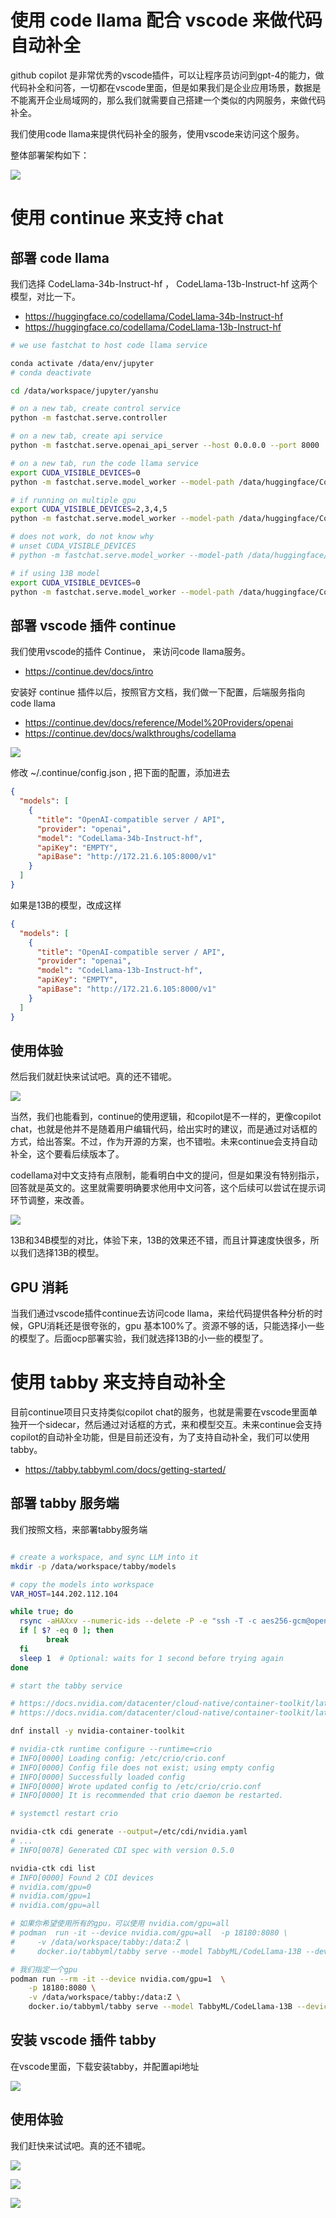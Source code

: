 # 使用 code llama 配合 vscode 来做代码自动补全

github copilot 是非常优秀的vscode插件，可以让程序员访问到gpt-4的能力，做代码补全和问答，一切都在vscode里面，但是如果我们是企业应用场景，数据是不能离开企业局域网的，那么我们就需要自己搭建一个类似的内网服务，来做代码补全。

我们使用code llama来提供代码补全的服务，使用vscode来访问这个服务。

整体部署架构如下：

![](./dia/2024.01.codellama.vscode.1.drawio.svg)

<!-- 本文写作逻辑结构如下：

![](./dia/2024.01.codellama.vscode.2.drawio.svg) -->

# 使用 continue 来支持 chat

## 部署 code llama

我们选择 CodeLlama-34b-Instruct-hf ， CodeLlama-13b-Instruct-hf 这两个模型，对比一下。

- https://huggingface.co/codellama/CodeLlama-34b-Instruct-hf
- https://huggingface.co/codellama/CodeLlama-13b-Instruct-hf

```bash
# we use fastchat to host code llama service

conda activate /data/env/jupyter
# conda deactivate

cd /data/workspace/jupyter/yanshu

# on a new tab, create control service
python -m fastchat.serve.controller

# on a new tab, create api service
python -m fastchat.serve.openai_api_server --host 0.0.0.0 --port 8000

# on a new tab, run the code llama service
export CUDA_VISIBLE_DEVICES=0
python -m fastchat.serve.model_worker --model-path /data/huggingface/CodeLlama-34b-Instruct-hf --debug DEBUG

# if running on multiple gpu
export CUDA_VISIBLE_DEVICES=2,3,4,5
python -m fastchat.serve.model_worker --model-path /data/huggingface/CodeLlama-34b-Instruct-hf --num-gpus 4 --max-gpu-memory 20Gib --debug DEBUG

# does not work, do not know why
# unset CUDA_VISIBLE_DEVICES
# python -m fastchat.serve.model_worker --model-path /data/huggingface/CodeLlama-34b-Instruct-hf --gpus 2,3 --debug DEBUG

# if using 13B model
export CUDA_VISIBLE_DEVICES=0
python -m fastchat.serve.model_worker --model-path /data/huggingface/CodeLlama-13b-Instruct-hf --debug DEBUG

```

## 部署 vscode 插件 continue

我们使用vscode的插件 Continue， 来访问code llama服务。

- https://continue.dev/docs/intro

安装好 continue 插件以后，按照官方文档，我们做一下配置，后端服务指向 code llama

- https://continue.dev/docs/reference/Model%20Providers/openai
- https://continue.dev/docs/walkthroughs/codellama

![](imgs/2024-01-27-22-08-53.png)

修改 ~/.continue/config.json , 把下面的配置，添加进去

```json
{
  "models": [
    {
      "title": "OpenAI-compatible server / API",
      "provider": "openai",
      "model": "CodeLlama-34b-Instruct-hf",
      "apiKey": "EMPTY",
      "apiBase": "http://172.21.6.105:8000/v1"
    }
  ]
}

```

如果是13B的模型，改成这样

```json
{
  "models": [
    {
      "title": "OpenAI-compatible server / API",
      "provider": "openai",
      "model": "CodeLlama-13b-Instruct-hf",
      "apiKey": "EMPTY",
      "apiBase": "http://172.21.6.105:8000/v1"
    }
  ]
}

```

## 使用体验

然后我们就赶快来试试吧。真的还不错呢。

![](imgs/2024-01-27-22-19-09.png)

当然，我们也能看到，continue的使用逻辑，和copilot是不一样的，更像copilot chat，也就是他并不是随着用户编辑代码，给出实时的建议，而是通过对话框的方式，给出答案。不过，作为开源的方案，也不错啦。未来continue会支持自动补全，这个要看后续版本了。

codellama对中文支持有点限制，能看明白中文的提问，但是如果没有特别指示，回答就是英文的。这里就需要明确要求他用中文问答，这个后续可以尝试在提示词环节调整，来改善。

![](imgs/2024-02-01-14-40-22.png)

13B和34B模型的对比，体验下来，13B的效果还不错，而且计算速度快很多，所以我们选择13B的模型。

## GPU 消耗

当我们通过vscode插件continue去访问code llama，来给代码提供各种分析的时候，GPU消耗还是很夸张的，gpu 基本100%了。资源不够的话，只能选择小一些的模型了。后面ocp部署实验，我们就选择13B的小一些的模型了。

# 使用 tabby 来支持自动补全

目前continue项目只支持类似copilot chat的服务，也就是需要在vscode里面单独开一个sidecar，然后通过对话框的方式，来和模型交互。未来continue会支持copilot的自动补全功能，但是目前还没有，为了支持自动补全，我们可以使用tabby。

- https://tabby.tabbyml.com/docs/getting-started/

## 部署 tabby 服务端

我们按照文档，来部署tabby服务端

```bash

# create a workspace, and sync LLM into it
mkdir -p /data/workspace/tabby/models

# copy the models into workspace
VAR_HOST=144.202.112.104

while true; do
  rsync -aHAXxv --numeric-ids --delete -P -e "ssh -T -c aes256-gcm@openssh.com -x -o Compression=no -o ProxyCommand='connect-proxy -S 172.21.1.211:18805 %h %p'" root@${VAR_HOST}:/root/.tabby/models/  /data/workspace/tabby/models/
  if [ $? -eq 0 ]; then
        break
  fi
  sleep 1  # Optional: waits for 1 second before trying again
done

# start the tabby service

# https://docs.nvidia.com/datacenter/cloud-native/container-toolkit/latest/install-guide.html#configuring-podman
# https://docs.nvidia.com/datacenter/cloud-native/container-toolkit/latest/cdi-support.html

dnf install -y nvidia-container-toolkit

# nvidia-ctk runtime configure --runtime=crio
# INFO[0000] Loading config: /etc/crio/crio.conf
# INFO[0000] Config file does not exist; using empty config
# INFO[0000] Successfully loaded config
# INFO[0000] Wrote updated config to /etc/crio/crio.conf
# INFO[0000] It is recommended that crio daemon be restarted.

# systemctl restart crio

nvidia-ctk cdi generate --output=/etc/cdi/nvidia.yaml
# ...
# INFO[0078] Generated CDI spec with version 0.5.0

nvidia-ctk cdi list
# INFO[0000] Found 2 CDI devices
# nvidia.com/gpu=0
# nvidia.com/gpu=1
# nvidia.com/gpu=all

# 如果你希望使用所有的gpu，可以使用 nvidia.com/gpu=all
# podman  run -it --device nvidia.com/gpu=all  -p 18180:8080 \
#     -v /data/workspace/tabby:/data:Z \
#     docker.io/tabbyml/tabby serve --model TabbyML/CodeLlama-13B --device cuda

# 我们指定一个gpu
podman run --rm -it --device nvidia.com/gpu=1  \
    -p 18180:8080 \
    -v /data/workspace/tabby:/data:Z \
    docker.io/tabbyml/tabby serve --model TabbyML/CodeLlama-13B --device cuda


```

## 安装 vscode 插件 tabby

在vscode里面，下载安装tabby，并配置api地址

![](imgs/2024-01-31-23-36-18.png)

## 使用体验

我们赶快来试试吧。真的还不错呢。

![](imgs/2024-01-31-23-38-41.png)

![](imgs/2024-01-31-23-39-45.png)

![](imgs/2024-01-31-23-40-12.png)

